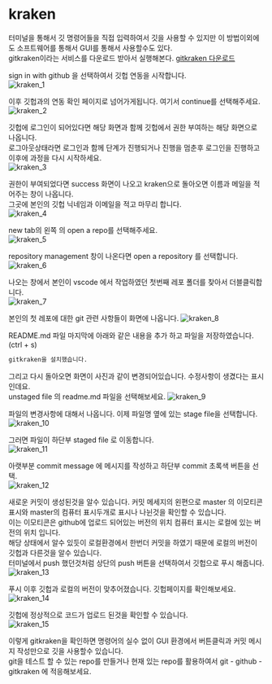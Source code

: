 kraken
=

터미널을 통해서 깃 명령어들을 직접 입력하여서 깃을 사용할 수 있지만 이 방법이외에도 소프트웨어를 통해서 GUI를 통해서 사용할수도 있다.  
gitkraken이라는 서비스를 다운로드 받아서 실행해본다. [gitkraken 다운로드](https://www.gitkraken.com/b?utm_expid=.W2nHbF0ARIqaOuS7QxW-pA.1&utm_referrer=https%3A%2F%2Fwww.google.com%2F)  


sign in with github 을 선택하여서 깃헙 연동을 시작합니다.  
![kraken_1](kraken_1.png)

이후 깃헙과의 연동 확인 페이지로 넘어가게됩니다. 여기서 continue를 선택해주세요.  
![kraken_2](kraken_2.png)

깃헙에 로그인이 되어있다면 해당 화면과 함께 깃헙에서 권한 부여하는 해당 화면으로 나옵니다.  
로그아웃상태라면 로그인과 함께 단계가 진행되거나 진행을 멈춘후 로그인을 진행하고 이후에 과정을 다시 시작하세요.  
![kraken_3](kraken_3.png)

권한이 부여되었다면 success 화면이 나오고 kraken으로 돌아오면 이름과 메일을 적어주는 창이 나옵니다.  
그곳에 본인의 깃헙 닉네임과 이메일을 적고 마무리 합니다.  
![kraken_4](kraken_4.png)

new tab의 왼쪽 의 open a repo를 선택해주세요.  
![kraken_5](kraken_5.png)

repository management 창이 나온다면 open a repository 를 선택합니다.  
![kraken_6](kraken_6.png)

나오는 창에서 본인이 vscode 에서 작업하였던 첫번째 레포 폴더를 찾아서 더블클릭합니다.  
![kraken_7](kraken_7.png)

본인의 첫 레포에 대한 git 관련 사항들이 화면에 나옵니다. 
![kraken_8](kraken_8.png)

README.md 파일 마지막에 아래와 같은 내용을 추가 하고 파일을 저장하였습니다. (ctrl + s)
``` markdown
gitkraken을 설치했습니다.  
```
그리고 다시 돌아오면 화면이 사진과 같이 변경되어있습니다. 수정사항이 생겼다는 표시인데요.  
unstaged file 의 readme.md 파일을 선택해보세요. 
![kraken_9](kraken_9.png)

파일의 변경사항에 대해서 나옵니다. 이제 파일명 옆에 있는 stage file을 선택합니다. 
![kraken_10](kraken_10.png)

그러면 파일이 하단부 staged file 로 이동합니다.  
![kraken_11](kraken_11.png)

아랫부분 commit message 에 메시지를 작성하고 하단부 commit 초록색 버튼을 선택.  
![kraken_12](kraken_12.png)

새로운 커밋이 생성된것을 알수 있습니다. 커밋 메세지의 왼편으로 master 의 이모티콘 표시와 master의 컴퓨터 표시두개로 표시나 나뉜것을 확인할 수 있습니다.  
이는 이모티콘은 github에 업로드 되어있는 버전의 위치 컴퓨터 표시는 로컬에 있는 버전의 위치 입니다.  
해당 상태에서 알수 있듯이 로컬환경에서 한번더 커밋을 하였기 때문에 로컬의 버전이 깃헙과 다른것을 알수 있습니다.  
터미널에서 push 했던것처럼 상단의 push 버튼을 선택하여서 깃헙으로 푸시 해줍니다.  
![kraken_13](kraken_13.png)

푸시 이후 깃헙과 로컬의 버전이 맞추어졌습니다. 깃헙페이지를 확인해보세요.  
![kraken_14](kraken_14.png)

깃헙에 정상적으로 코드가 업로드 된것을 확인할 수 있습니다.  
![kraken_15](kraken_15.png)

이렇게 gitkraken을 확인하면 명령어의 실수 없이 GUI 환경에서 버튼클릭과 커밋 메시지 작성만으로 깃을 사용할수 있습니다.  
git을 테스트 할 수 있는 repo를 만들거나 현재 있는 repo를 활용하여서 git - github - gitkraken 에 적응해보세요.  


